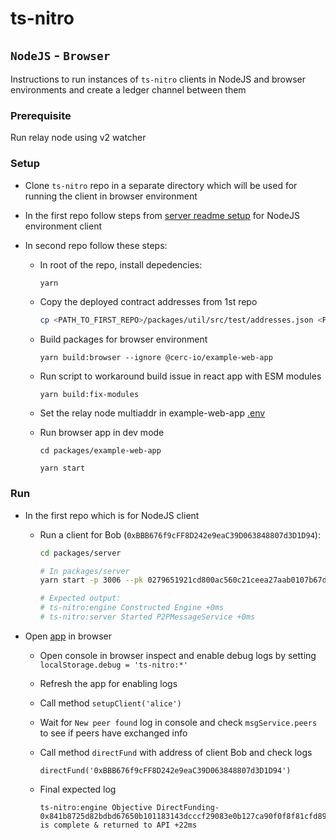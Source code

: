 # ts-nitro

## `NodeJS` - `Browser`

Instructions to run instances of `ts-nitro` clients in NodeJS and browser environments and create a ledger channel between them

### Prerequisite

Run relay node using v2 watcher

### Setup

* Clone `ts-nitro` repo in a separate directory which will be used for running the client in browser environment

* In the first repo follow steps from [server readme setup](./packages/server/README.md#setup) for NodeJS environment client

* In second repo follow these steps:

  * In root of the repo, install depedencies:

    ```bash
    yarn
    ```

  * Copy the deployed contract addresses from 1st repo

    ```bash
    cp <PATH_TO_FIRST_REPO>/packages/util/src/test/addresses.json <PATH_TO_SECOND_REPO>/packages/util/src/test/
    ```

  * Build packages for browser environment

    ```
    yarn build:browser --ignore @cerc-io/example-web-app
    ```

  * Run script to workaround build issue in react app with ESM modules

    ```
    yarn build:fix-modules
    ```

  * Set the relay node multiaddr in example-web-app [.env](./packages/example-web-app/.env)

  * Run browser app in dev mode

    ```
    cd packages/example-web-app

    yarn start
    ```

### Run

* In the first repo which is for NodeJS client

  * Run a client for Bob (`0xBBB676f9cFF8D242e9eaC39D063848807d3D1D94`):

    ```bash
    cd packages/server

    # In packages/server
    yarn start -p 3006 --pk 0279651921cd800ac560c21ceea27aab0107b67daf436cdd25ce84cad30159b4 --chainpk 59c6995e998f97a5a0044966f0945389dc9e86dae88c7a8412f4603b6b78690d

    # Expected output:
    # ts-nitro:engine Constructed Engine +0ms
    # ts-nitro:server Started P2PMessageService +0ms
    ```

* Open [app](http://localhost:3000) in browser

  * Open console in browser inspect and enable debug logs by setting `localStorage.debug = 'ts-nitro:*'`

  * Refresh the app for enabling logs

  * Call method `setupClient('alice')`

  * Wait for `New peer found` log in console and check `msgService.peers` to see if peers have exchanged info

  * Call method `directFund` with address of client Bob and check logs

    ```
    directFund('0xBBB676f9cFF8D242e9eaC39D063848807d3D1D94')
    ```

  * Final expected log

    ```
    ts-nitro:engine Objective DirectFunding-0x841b8725d82bdbd67650b101183143dcccf29083e0b127ca90f0f8f81cfd8978 is complete & returned to API +22ms
    ```
